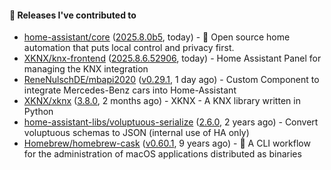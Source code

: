 #### 🔭 Releases I've contributed to

- [home-assistant/core](https://github.com/home-assistant/core) ([2025.8.0b5](https://github.com/home-assistant/core/releases/tag/2025.8.0b5), today) - :house_with_garden: Open source home automation that puts local control and privacy first.
- [XKNX/knx-frontend](https://github.com/XKNX/knx-frontend) ([2025.8.6.52906](https://github.com/XKNX/knx-frontend/releases/tag/2025.8.6.52906), today) - Home Assistant Panel for managing the KNX integration
- [ReneNulschDE/mbapi2020](https://github.com/ReneNulschDE/mbapi2020) ([v0.29.1](https://github.com/ReneNulschDE/mbapi2020/releases/tag/v0.29.1), 1 day ago) - Custom Component to integrate Mercedes-Benz cars into Home-Assistant
- [XKNX/xknx](https://github.com/XKNX/xknx) ([3.8.0](https://github.com/XKNX/xknx/releases/tag/3.8.0), 2 months ago) - XKNX - A KNX library written in Python
- [home-assistant-libs/voluptuous-serialize](https://github.com/home-assistant-libs/voluptuous-serialize) ([2.6.0](https://github.com/home-assistant-libs/voluptuous-serialize/releases/tag/2.6.0), 2 years ago) - Convert voluptuous schemas to JSON (internal use of HA only)
- [Homebrew/homebrew-cask](https://github.com/Homebrew/homebrew-cask) ([v0.60.1](https://github.com/Homebrew/homebrew-cask/releases/tag/v0.60.1), 9 years ago) - 🍻 A CLI workflow for the administration of macOS applications distributed as binaries
